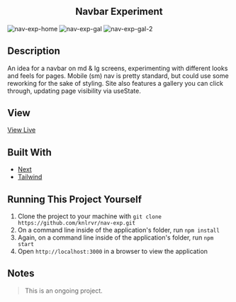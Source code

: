 <h2 align="center"> Navbar Experiment </h2>

![nav-exp-home](https://user-images.githubusercontent.com/91632194/232784383-d5b0ef27-051c-41be-b0d0-a80aed6a0932.png)
![nav-exp-gal](https://user-images.githubusercontent.com/91632194/232611335-8dca294d-0045-4fae-b63f-efabf511b690.png)
![nav-exp-gal-2](https://user-images.githubusercontent.com/91632194/232784163-039fb71a-7fe9-48fb-ab95-7a5ff34adbba.png)

## Description
An idea for a navbar on md & lg screens, experimenting with different looks and feels for pages. Mobile (sm) nav is pretty standard, but could use some reworking for the sake of styling. 
Site also features a gallery you can click through, updating page visibility via useState. 

## View 
[View Live](https://nav-exp.vercel.app/)

## Built With
- [Next](https://nextjs.org/docs/getting-started)
- [Tailwind](https://tailwindcss.com/docs/installation)

## Running This Project Yourself 
1. Clone the project to your machine with `git clone https://github.com/knlrvr/nav-exp.git`
2. On a command line inside of the application's folder, run `npm install`
3. Again, on a command line inside of the application's folder, run `npm start`
4. Open `http://localhost:3000` in a browser to view the application

## Notes
> This is an ongoing project. 
